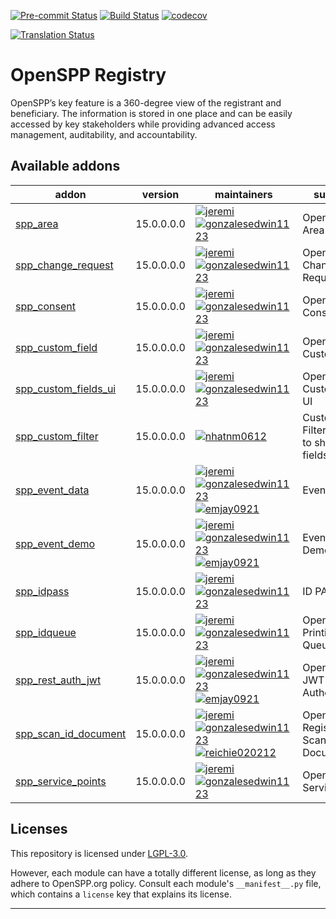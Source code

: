 
<!-- /!\ Non OCA Context : Set here the badge of your runbot / runboat instance. -->
[![Pre-commit Status](https://github.com/openspp/openspp-registry/actions/workflows/pre-commit.yml/badge.svg?branch=15.0)](https://github.com/openspp/openspp-registry/actions/workflows/pre-commit.yml?query=branch%3A15.0)
[![Build Status](https://github.com/openspp/openspp-registry/actions/workflows/test.yml/badge.svg?branch=15.0)](https://github.com/openspp/openspp-registry/actions/workflows/test.yml?query=branch%3A15.0)
[![codecov](https://codecov.io/gh/openspp/openspp-registry/branch/15.0/graph/badge.svg)](https://codecov.io/gh/openspp/openspp-registry)
<!-- /!\ Non OCA Context : Set here the badge of your translation instance. -->
[![Translation Status](https://translate.openspp.org/widgets/openspp/-/svg-badge.svg)](https://translate.openspp.org/engage/openspp/?utm_source=widget)

<!-- /!\ do not modify above this line -->

# OpenSPP Registry

OpenSPP’s key feature is a 360-degree view of the registrant and beneficiary. The information is stored in one place and can be easily accessed by key stakeholders while providing advanced access management, auditability, and accountability.

<!-- /!\ do not modify below this line -->

<!-- prettier-ignore-start -->

[//]: # (addons)

Available addons
----------------
addon | version | maintainers | summary
--- | --- | --- | ---
[spp_area](spp_area/) | 15.0.0.0.0 | [![jeremi](https://github.com/jeremi.png?size=30px)](https://github.com/jeremi) [![gonzalesedwin1123](https://github.com/gonzalesedwin1123.png?size=30px)](https://github.com/gonzalesedwin1123) | OpenSPP Area
[spp_change_request](spp_change_request/) | 15.0.0.0.0 | [![jeremi](https://github.com/jeremi.png?size=30px)](https://github.com/jeremi) [![gonzalesedwin1123](https://github.com/gonzalesedwin1123.png?size=30px)](https://github.com/gonzalesedwin1123) | OpenSPP Change Request
[spp_consent](spp_consent/) | 15.0.0.0.0 | [![jeremi](https://github.com/jeremi.png?size=30px)](https://github.com/jeremi) [![gonzalesedwin1123](https://github.com/gonzalesedwin1123.png?size=30px)](https://github.com/gonzalesedwin1123) | OpenSPP Consent
[spp_custom_field](spp_custom_field/) | 15.0.0.0.0 | [![jeremi](https://github.com/jeremi.png?size=30px)](https://github.com/jeremi) [![gonzalesedwin1123](https://github.com/gonzalesedwin1123.png?size=30px)](https://github.com/gonzalesedwin1123) | OpenSPP Custom Field
[spp_custom_fields_ui](spp_custom_fields_ui/) | 15.0.0.0.0 | [![jeremi](https://github.com/jeremi.png?size=30px)](https://github.com/jeremi) [![gonzalesedwin1123](https://github.com/gonzalesedwin1123.png?size=30px)](https://github.com/gonzalesedwin1123) | OpenSPP Custom Fields UI
[spp_custom_filter](spp_custom_filter/) | 15.0.0.0.0 | [![nhatnm0612](https://github.com/nhatnm0612.png?size=30px)](https://github.com/nhatnm0612) | Customize Filter of Odoo to show less fields
[spp_event_data](spp_event_data/) | 15.0.0.0.0 | [![jeremi](https://github.com/jeremi.png?size=30px)](https://github.com/jeremi) [![gonzalesedwin1123](https://github.com/gonzalesedwin1123.png?size=30px)](https://github.com/gonzalesedwin1123) [![emjay0921](https://github.com/emjay0921.png?size=30px)](https://github.com/emjay0921) | Event Data
[spp_event_demo](spp_event_demo/) | 15.0.0.0.0 | [![jeremi](https://github.com/jeremi.png?size=30px)](https://github.com/jeremi) [![gonzalesedwin1123](https://github.com/gonzalesedwin1123.png?size=30px)](https://github.com/gonzalesedwin1123) [![emjay0921](https://github.com/emjay0921.png?size=30px)](https://github.com/emjay0921) | Event Data Demo
[spp_idpass](spp_idpass/) | 15.0.0.0.0 | [![jeremi](https://github.com/jeremi.png?size=30px)](https://github.com/jeremi) [![gonzalesedwin1123](https://github.com/gonzalesedwin1123.png?size=30px)](https://github.com/gonzalesedwin1123) | ID PASS
[spp_idqueue](spp_idqueue/) | 15.0.0.0.0 | [![jeremi](https://github.com/jeremi.png?size=30px)](https://github.com/jeremi) [![gonzalesedwin1123](https://github.com/gonzalesedwin1123.png?size=30px)](https://github.com/gonzalesedwin1123) | OpenSPP ID Printing Queue
[spp_rest_auth_jwt](spp_rest_auth_jwt/) | 15.0.0.0.0 | [![jeremi](https://github.com/jeremi.png?size=30px)](https://github.com/jeremi) [![gonzalesedwin1123](https://github.com/gonzalesedwin1123.png?size=30px)](https://github.com/gonzalesedwin1123) [![emjay0921](https://github.com/emjay0921.png?size=30px)](https://github.com/emjay0921) | OpenSPP JWT Rest API Authentication
[spp_scan_id_document](spp_scan_id_document/) | 15.0.0.0.0 | [![jeremi](https://github.com/jeremi.png?size=30px)](https://github.com/jeremi) [![gonzalesedwin1123](https://github.com/gonzalesedwin1123.png?size=30px)](https://github.com/gonzalesedwin1123) [![reichie020212](https://github.com/reichie020212.png?size=30px)](https://github.com/reichie020212) | OpenSPP Registry - Scan ID Document
[spp_service_points](spp_service_points/) | 15.0.0.0.0 | [![jeremi](https://github.com/jeremi.png?size=30px)](https://github.com/jeremi) [![gonzalesedwin1123](https://github.com/gonzalesedwin1123.png?size=30px)](https://github.com/gonzalesedwin1123) | OpenSPP Service Points

[//]: # (end addons)

<!-- prettier-ignore-end -->

## Licenses

This repository is licensed under [LGPL-3.0](LICENSE).

However, each module can have a totally different license, as long as they adhere to OpenSPP.org
policy. Consult each module's `__manifest__.py` file, which contains a `license` key
that explains its license.

----
<!-- /!\ Non OCA Context : Set here the full description of your organization. -->
